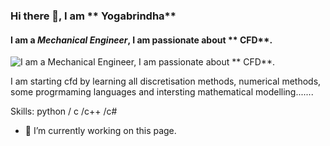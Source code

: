 ### Hi there 👋, I am ** Yogabrindha**
#### I am  a *Mechanical Engineer*, I  am passionate about ** CFD**. 
![I am  a *Mechanical Engineer*, I  am passionate about ** CFD**. ](https://www.google.com/imgres?imgurl=https%3A%2F%2Fimages-na.ssl-images-amazon.com%2Fimages%2FI%2F61JOgHQY6OL.jpg&imgrefurl=https%3A%2F%2Fwww.amazon.in%2FThis-Girl-Likes-Code-Programmer%2Fdp%2F1090964188&tbnid=5HdGiQ_fv6QThM&vet=12ahUKEwiW2O-JzZHuAhUXNCsKHSYKCK8QMyg5egQIARBR..i&docid=sl99YwZhxLIM7M&w=907&h=1360&q=girl%20developer&client=firefox-b-d&ved=2ahUKEwiW2O-JzZHuAhUXNCsKHSYKCK8QMyg5egQIARBR)

I am  starting cfd by learning all discretisation methods, numerical  methods, some progrmaming languages and intersting mathematical modelling.......

Skills: python / c /c++ /c# 

- 🔭 I’m currently working on this page. 




